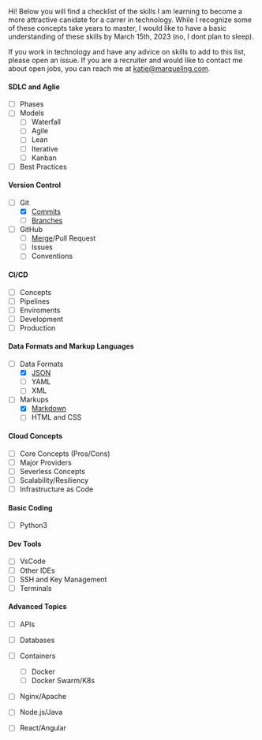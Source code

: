 Hi! Below you will find a checklist of the skills I am learning to become a more attractive canidate for a carrer in technology. While I recognize some of these concepts take years to master, I would like to have a basic understanding of these skills by March 15th, 2023 (no, I dont plan to sleep).

If you work in technology and have any advice on skills to add to this list, please open an issue. If you are a recruiter and would like to contact me about open jobs, you can reach me at katie@marqueling.com.

#### SDLC and Aglie
- [ ] Phases
- [ ] Models
    - [ ] Waterfall
    - [ ] Agile
    - [ ] Lean
    - [ ] Iterative
    - [ ] Kanban
- [ ] Best Practices
#### Version Control
- [ ] Git
    - [X] [Commits](https://github.com/katiemarqueling/Career/blob/main/UpskillLearning/Commits.txt)
    - [ ] [Branches](https://github.com/katiemarqueling/Career/blob/main/UpskillLearning/Branches.txt)
- [ ] GitHub
    - [ ] [Merge](https://github.com/the-germanator/learn-git)/Pull Request
    - [ ] Issues
    - [ ] Conventions
#### CI/CD
- [ ] Concepts
- [ ] Pipelines
- [ ] Enviroments 
- [ ] Development
- [ ] Production
#### Data Formats and Markup Languages
- [ ] Data Formats
    - [X] [JSON](https://github.com/katiemarqueling/Career/blob/main/UpskillLearning/Json.json)
    - [ ] YAML
    - [ ] XML
- [ ] Markups
    - [X] [Markdown](https://github.com/katiemarqueling/Career/blob/main/UpskillLearning/Markdown.md)
    - [ ] HTML and CSS
#### Cloud Concepts
- [ ] Core Concepts (Pros/Cons)
- [ ] Major Providers
- [ ] Severless Concepts
- [ ] Scalability/Resiliency
- [ ] Infrastructure as Code
#### Basic Coding
- [ ] Python3
#### Dev Tools
- [ ] VsCode
- [ ] Other IDEs
- [ ] SSH and Key Management
- [ ] Terminals
#### Advanced Topics
- [ ] APIs
- [ ] Databases
- [ ] Containers
    - [ ] Docker
    - [ ] Docker Swarm/K8s
- [ ] Nginx/Apache
- [ ] Node.js/Java
- [ ] React/Angular






